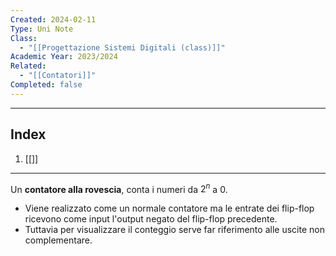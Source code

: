 ```yaml
---
Created: 2024-02-11
Type: Uni Note
Class:
  - "[[Progettazione Sistemi Digitali (class)]]"
Academic Year: 2023/2024
Related:
  - "[[Contatori]]"
Completed: false
---
```

---
## Index
1. [[]]

---
Un **contatore alla rovescia**, conta i numeri da $2^{n}$ a $0$.

- Viene realizzato come un normale contatore ma le entrate dei flip-flop ricevono come input l'output negato del flip-flop precedente.
- Tuttavia per visualizzare il conteggio serve far riferimento alle uscite non complementare.
